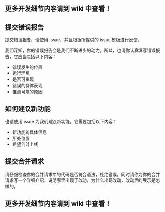 ## 更多开发细节内容请到 wiki 中查看！

## 提交错误报告

提交错误报告，请使用 issue，并且根据所提供的 issue 模板进行反馈。

我们深知，你的错误报告会是我们不断进步的动力。所以，也请你认真填写错误报告，它应当包括以下内容：

- 错误发生的位置
- 运行环境
- 是否可重现
- 错误的具体表现
- 推测可能的原因

## 如何建议新功能

也请使用 issue 为我们建议新功能。它需要包括以下内容：

- 新功能的具体信息
- 所处位置
- 希望何时上线

## 提交合并请求

请仔细检查你的合并请求中的代码是否符合语法，杜绝错误。同时请你为你的合并请求写一个详细介绍，说明哪里出现了改动，为什么出现改动，改动后的展示是怎样的。

## 更多开发细节内容请到 wiki 中查看！
